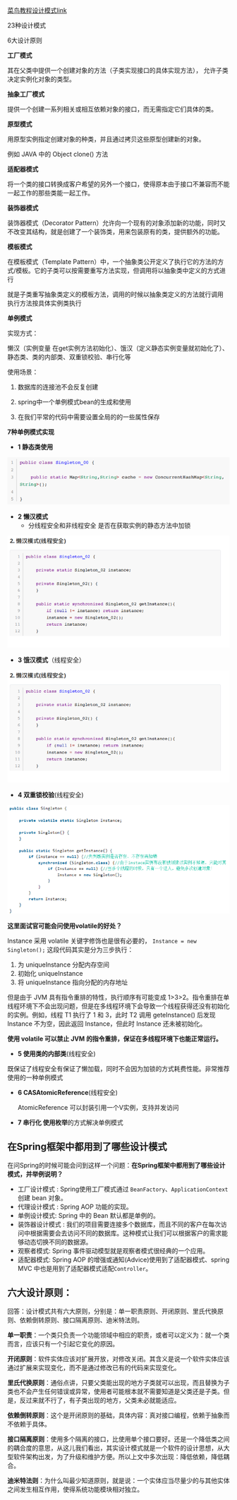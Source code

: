



[菜鸟教程设计模式link](https://www.runoob.com/design-pattern)

23种设计模式

6大设计原则



**工厂模式**

其在父类中提供⼀个创建对象的⽅法（子类实现接口的具体实现方法）， 允许⼦类决定实例化对象的类型。



**抽象工厂模式**

提供一个创建一系列相关或相互依赖对象的接口，而无需指定它们具体的类。



**原型模式**

用原型实例指定创建对象的种类，并且通过拷贝这些原型创建新的对象。

例如 JAVA 中的 Object clone() 方法



**适配器模式**

将一个类的接口转换成客户希望的另外一个接口，使得原本由于接口不兼容而不能一起工作的那些类能一起工作。



**装饰器模式**

装饰器模式（Decorator Pattern）允许向一个现有的对象添加新的功能，同时又不改变其结构，就是创建了一个装饰类，用来包装原有的类，提供额外的功能。



**模板模式**

在模板模式（Template Pattern）中，一个抽象类公开定义了执行它的方法的方式/模板。它的子类可以按需要重写方法实现，但调用将以抽象类中定义的方式进行

就是子类重写抽象类定义的模板方法，调用的时候以抽象类定义的方法就行调用 执行方法按具体实例类执行



**单例模式**

实现方式：

懒汉（实例变量 在get实例方法初始化）、饿汉（定义静态实例变量就初始化了）、静态类、类的内部类、双重锁校验、串⾏化等

使用场景：

1. 数据库的连接池不会反复创建

2. spring中⼀个单例模式bean的⽣成和使⽤

3. 在我们平常的代码中需要设置全局的的⼀些属性保存

**7种单例模式实现**

-  **1 静态类使用**

  ![image-20220227112529740](设计模式/image-20220227112529740.png)

- **2 懒汉模式**
  - 分线程安全和非线程安全 是否在获取实例的静态方法中加锁

![image-20220227112643077](设计模式/image-20220227112643077.png)

- **3 饿汉模式**（线程安全）

![image-20220227112651776](设计模式/image-20220227112651776.png)

- **4 双重锁校验**(线程安全)

![image-20220227112714740](设计模式/image-20220227112714740.png)

**这里面试官可能会问使用volatile的好处？**

Instance 采用 volatile 关键字修饰也是很有必要的， `Instance = new Singleton();` 这段代码其实是分为三步执行：

1. 为 uniqueInstance 分配内存空间 
2. 初始化 uniqueInstance 
3. 将 uniqueInstance 指向分配的内存地址 

但是由于 JVM 具有指令重排的特性，执行顺序有可能变成 1>3>2。指令重排在单线程环境下不会出现问题，但是在多线程环境下会导致一个线程获得还没有初始化的实例。例如，线程 T1 执行了 1 和 3，此时 T2 调用 geteInstance() 后发现 Instance 不为空，因此返回 Instance，但此时 Instance 还未被初始化。

**使用 volatile 可以禁止 JVM 的指令重排，保证在多线程环境下也能正常运行。**



- **5 使⽤类的内部类**(线程安全)

既保证了线程安全有保证了懒加载，同时不会因为加锁的⽅式耗费性能。⾮常推荐使⽤的⼀种单例模式



- **6 CASAtomicReference**(线程安全)

  AtomicReference 可以封装引⽤⼀个V实例，⽀持并发访问

- **7 串行化 使⽤枚举**的⽅式解决单例模式



## 在Spring框架中都用到了哪些设计模式

在问Spring的时候可能会问到这样一个问题：**在Spring框架中都用到了哪些设计模式，并举例说明？**

- 工厂设计模式 : Spring使用工厂模式通过 `BeanFactory`、`ApplicationContext` 创建 bean 对象。 
- 代理设计模式 : Spring AOP 功能的实现。 
- 单例设计模式: Spring 中的 Bean 默认都是单例的。 
- 装饰器设计模式 : 我们的项目需要连接多个数据库，而且不同的客户在每次访问中根据需要会去访问不同的数据库。这种模式让我们可以根据客户的需求能够动态切换不同的数据源。 
- 观察者模式: Spring 事件驱动模型就是观察者模式很经典的一个应用。 
- 适配器模式: Spring AOP 的增强或通知(Advice)使用到了适配器模式、spring MVC 中也是用到了适配器模式适配`Controller`。



## 六大设计原则：

回答：设计模式共有六大原则，分别是：单一职责原则、开闭原则、里氏代换原则、依赖倒转原则、接口隔离原则、迪米特法则。

**单一职责**：一个类只负责一个功能领域中相应的职责，或者可以定义为：就一个类而言，应该只有一个引起它变化的原因。

**开闭原则**：软件实体应该对扩展开放，对修改关闭。其含义是说一个软件实体应该通过扩展来实现变化，而不是通过修改已有的代码来实现变化。

**里氏代换原则**：通俗点讲，只要父类能出现的地方子类就可以出现，而且替换为子类也不会产生任何错误或异常，使用者可能根本就不需要知道是父类还是子类。但是，反过来就不行了，有子类出现的地方，父类未必就能适应。

**依赖倒转原则**：这个是开闭原则的基础，具体内容：真对接口编程，依赖于抽象而不依赖于具体。

**接口隔离原则**：使用多个隔离的接口，比使用单个接口要好。还是一个降低类之间的耦合度的意思，从这儿我们看出，其实设计模式就是一个软件的设计思想，从大型软件架构出发，为了升级和维护方便。所以上文中多次出现：降低依赖，降低耦合。

**迪米特法则**：为什么叫最少知道原则，就是说：一个实体应当尽量少的与其他实体之间发生相互作用，使得系统功能模块相对独立。
